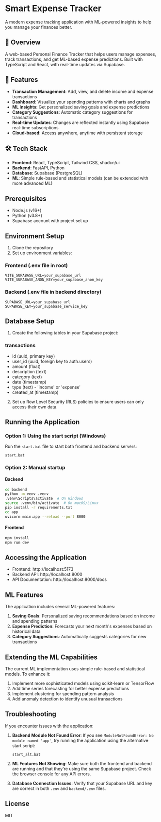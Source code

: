 # Smart Expense Tracker

A modern expense tracking application with ML-powered insights to help you manage your finances better.

## 🚀 Overview

A web-based Personal Finance Tracker that helps users manage expenses, track transactions, and get ML-based expense predictions. Built with TypeScript and React, with real-time updates via Supabase.

## 🎯 Features

- **Transaction Management**: Add, view, and delete income and expense transactions
- **Dashboard**: Visualize your spending patterns with charts and graphs
- **ML Insights**: Get personalized saving goals and expense predictions
- **Category Suggestions**: Automatic category suggestions for transactions
- **Real-time Updates**: Changes are reflected instantly using Supabase real-time subscriptions
- **Cloud-based**: Access anywhere, anytime with persistent storage

## 🛠 Tech Stack

- **Frontend**: React, TypeScript, Tailwind CSS, shadcn/ui
- **Backend**: FastAPI, Python
- **Database**: Supabase (PostgreSQL)
- **ML**: Simple rule-based and statistical models (can be extended with more advanced ML)

## Prerequisites

- Node.js (v16+)
- Python (v3.8+)
- Supabase account with project set up

## Environment Setup

1. Clone the repository
2. Set up environment variables:

### Frontend (.env file in root)
```
VITE_SUPABASE_URL=your_supabase_url
VITE_SUPABASE_ANON_KEY=your_supabase_anon_key
```

### Backend (.env file in backend directory)
```
SUPABASE_URL=your_supabase_url
SUPABASE_KEY=your_supabase_service_key
```

## Database Setup

1. Create the following tables in your Supabase project:

### transactions
- id (uuid, primary key)
- user_id (uuid, foreign key to auth.users)
- amount (float)
- description (text)
- category (text)
- date (timestamp)
- type (text) - 'income' or 'expense'
- created_at (timestamp)

2. Set up Row Level Security (RLS) policies to ensure users can only access their own data.

## Running the Application

### Option 1: Using the start script (Windows)

Run the `start.bat` file to start both frontend and backend servers:

```
start.bat
```

### Option 2: Manual startup

#### Backend
```bash
cd backend
python -m venv .venv
.venv\Scripts\activate  # On Windows
source .venv/bin/activate  # On macOS/Linux
pip install -r requirements.txt
cd app
uvicorn main:app --reload --port 8000
```

#### Frontend
```bash
npm install
npm run dev
```

## Accessing the Application

- Frontend: http://localhost:5173
- Backend API: http://localhost:8000
- API Documentation: http://localhost:8000/docs

## ML Features

The application includes several ML-powered features:

1. **Saving Goals**: Personalized saving recommendations based on income and spending patterns
2. **Expense Prediction**: Forecasts your next month's expenses based on historical data
3. **Category Suggestions**: Automatically suggests categories for new transactions

## Extending the ML Capabilities

The current ML implementation uses simple rule-based and statistical models. To enhance it:

1. Implement more sophisticated models using scikit-learn or TensorFlow
2. Add time series forecasting for better expense predictions
3. Implement clustering for spending pattern analysis
4. Add anomaly detection to identify unusual transactions

## Troubleshooting

If you encounter issues with the application:

1. **Backend Module Not Found Error**: If you see `ModuleNotFoundError: No module named 'app'`, try running the application using the alternative start script:
   ```
   start_alt.bat
   ```

2. **ML Features Not Showing**: Make sure both the frontend and backend are running and that they're using the same Supabase project. Check the browser console for any API errors.

3. **Database Connection Issues**: Verify that your Supabase URL and key are correct in both `.env` and `backend/.env` files.

## License

MIT
